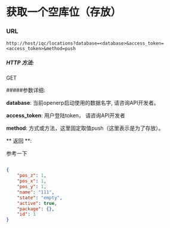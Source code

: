 # 获取一个空库位（存放）

### URL

`http://host/iqc/locations?database=<database>&access_token=<access_token>&method=push`

##### HTTP 方法:
GET

#####参数详细:

**database**: 当前openerp启动使用的数据名字, 请咨询API开发者。

**access_token**:  用户登陆token， 请咨询API开发者

**method**: 方式或方法，这里固定取值push（这里表示是为了存放）。

** 返回 **:

参考一下

``` json

{
    "pos_z": 1,
    "pos_x": 1,
    "pos_y": 1,
    "name": "111",
    "state": "empty",
    "active": true,
    "package": {},
    "id": 1
}

```
